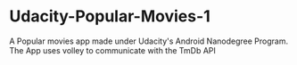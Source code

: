 # Udacity-Popular-Movies-1
A Popular movies app made under Udacity's Android Nanodegree Program. The App uses volley to communicate with the TmDb API
